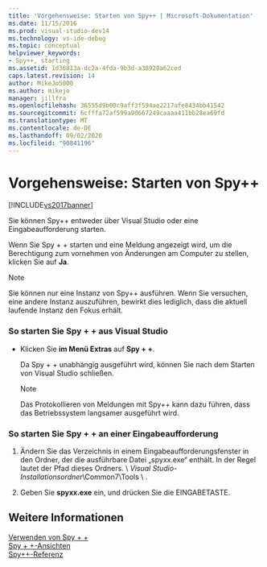 ```yaml
---
title: 'Vorgehensweise: Starten von Spy++ | Microsoft-Dokumentation'
ms.date: 11/15/2016
ms.prod: visual-studio-dev14
ms.technology: vs-ide-debug
ms.topic: conceptual
helpviewer_keywords:
- Spy++, starting
ms.assetid: 1d36813a-dc2a-4fda-9b3d-a38928a62ced
caps.latest.revision: 14
author: MikeJo5000
ms.author: mikejo
manager: jillfra
ms.openlocfilehash: 36555d9b00c9aff3f594ae2217afe8434bb41542
ms.sourcegitcommit: 6cfffa72af599a9d667249caaaa411bb28ea69fd
ms.translationtype: MT
ms.contentlocale: de-DE
ms.lasthandoff: 09/02/2020
ms.locfileid: "90841196"
---
```

# <a name="how-to-start-spy"></a>Vorgehensweise: Starten von Spy++
[!INCLUDE[vs2017banner](../includes/vs2017banner.md)]

Sie können Spy++ entweder über Visual Studio oder eine Eingabeaufforderung starten.  
  
 Wenn Sie Spy + + starten und eine Meldung angezeigt wird, um die Berechtigung zum vornehmen von Änderungen am Computer zu stellen, klicken Sie auf **Ja**.  
  
> [!NOTE]
> Sie können nur eine Instanz von Spy++ ausführen. Wenn Sie versuchen, eine andere Instanz auszuführen, bewirkt dies lediglich, dass die aktuell laufende Instanz den Fokus erhält.  
  
### <a name="to-start-spy-from-visual-studio"></a>So starten Sie Spy + + aus Visual Studio  
  
- Klicken Sie **im Menü Extras** auf **Spy + +**.  
  
     Da Spy + + unabhängig ausgeführt wird, können Sie nach dem Starten von Visual Studio schließen.  
  
    > [!NOTE]
    > Das Protokollieren von Meldungen mit Spy++ kann dazu führen, dass das Betriebssystem langsamer ausgeführt wird.  
  
### <a name="to-start-spy-at-a-command-prompt"></a>So starten Sie Spy + + an einer Eingabeaufforderung  
  
1. Ändern Sie das Verzeichnis in einem Eingabeaufforderungsfenster in den Ordner, der die ausführbare Datei „spyxx.exe“ enthält. In der Regel lautet der Pfad dieses Ordners. \\ *Visual Studio-Installationsordner*\Common7\Tools \\ .  
  
2. Geben Sie **spyxx.exe** ein, und drücken Sie die EINGABETASTE.  
  
## <a name="see-also"></a>Weitere Informationen  
 [Verwenden von Spy + +](../debugger/using-spy-increment.md)   
 [Spy + +-Ansichten](../debugger/spy-increment-views.md)   
 [Spy++-Referenz](../debugger/spy-increment-reference.md)
